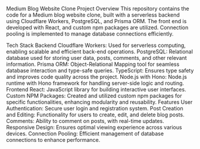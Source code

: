 Medium Blog Website Clone
Project Overview
This repository contains the code for a Medium blog website clone, built with a serverless backend using Cloudflare Workers, PostgreSQL, and Prisma ORM. The front end is developed with React, and custom npm packages are utilized. Connection pooling is implemented to manage database connections efficiently.

Tech Stack
Backend
Cloudflare Workers: Used for serverless computing, enabling scalable and efficient back-end operations.
PostgreSQL: Relational database used for storing user data, posts, comments, and other relevant information.
Prisma ORM: Object-Relational Mapping tool for seamless database interaction and type-safe queries.
TypeScript: Ensures type safety and improves code quality across the project.
Node.js with Hono: Node.js runtime with Hono framework for handling server-side logic and routing.
Frontend
React: JavaScript library for building interactive user interfaces.
Custom NPM Packages: Created and utilized custom npm packages for specific functionalities, enhancing modularity and reusability.
Features
User Authentication: Secure user login and registration system.
Post Creation and Editing: Functionality for users to create, edit, and delete blog posts.
Comments: Ability to comment on posts, with real-time updates.
Responsive Design: Ensures optimal viewing experience across various devices.
Connection Pooling: Efficient management of database connections to enhance performance.
